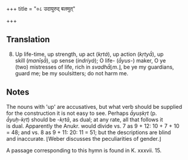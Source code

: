 +++
title = "०८ उदायुरुद् बलमुत्"

+++
## Translation
8. Up life-time, up strength, up act (*kṛtá*), up action (*kṛtyā́*), up  
skill (*manīṣā́*), up sense (*indriyá*); O life- (*ā́yus-*) maker, O ye  
(two) mistresses of life, rich in *svadhā́*⌊*m*.⌋, be ye my guardians,  
guard me; be my soulsitters; do not harm me.

## Notes
The nouns with 'up' are accusatives, but what verb should be supplied  
for the construction it is not easy to see. Perhaps *ā́yuṣkṛt* (p.  
*ā́yuḥ-kṛt*) should be *-kṛtā*, as dual; at any rate, all that follows it  
is dual. Apparently the Anukr. would divide vs. 7 as 9 + 12: 10 + 7 + 10  
= 48; and vs. 8 as 9 + 11: 20: 11 = 51; but the descriptions are blind  
and inaccurate. ⌊Weber discusses the peculiarities of gender.⌋  
  
A passage corresponding to this hymn is found in K. xxxvii. 15.
